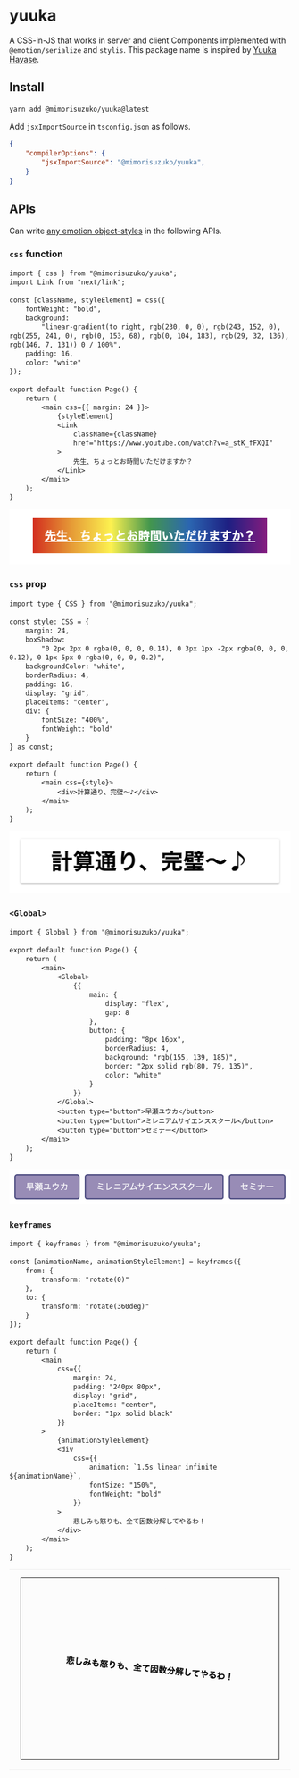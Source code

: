 # yuuka

A CSS-in-JS that works in server and client Components implemented with `@emotion/serialize` and `stylis`. This package name is inspired by [Yuuka Hayase](https://www.youtube.com/watch?v=a_stK_fFXQI).

## Install

```sh
yarn add @mimorisuzuko/yuuka@latest
```

Add `jsxImportSource` in `tsconfig.json` as follows.

```json
{
	"compilerOptions": {
		"jsxImportSource": "@mimorisuzuko/yuuka",
	}
}
```

## APIs

Can write [any emotion object-styles](https://emotion.sh/docs/object-styles) in the following APIs.

### `css` function

```tsx
import { css } from "@mimorisuzuko/yuuka";
import Link from "next/link";

const [className, styleElement] = css({
	fontWeight: "bold",
	background:
		"linear-gradient(to right, rgb(230, 0, 0), rgb(243, 152, 0), rgb(255, 241, 0), rgb(0, 153, 68), rgb(0, 104, 183), rgb(29, 32, 136), rgb(146, 7, 131)) 0 / 100%",
	padding: 16,
	color: "white"
});

export default function Page() {
	return (
		<main css={{ margin: 24 }}>
			{styleElement}
			<Link
				className={className}
				href="https://www.youtube.com/watch?v=a_stK_fFXQI"
			>
				先生、ちょっとお時間いただけますか？
			</Link>
		</main>
	);
}
```

![css function example](./.github/assets/css.png)

### `css` prop

```tsx
import type { CSS } from "@mimorisuzuko/yuuka";

const style: CSS = {
	margin: 24,
	boxShadow:
		"0 2px 2px 0 rgba(0, 0, 0, 0.14), 0 3px 1px -2px rgba(0, 0, 0, 0.12), 0 1px 5px 0 rgba(0, 0, 0, 0.2)",
	backgroundColor: "white",
	borderRadius: 4,
	padding: 16,
	display: "grid",
	placeItems: "center",
	div: {
		fontSize: "400%",
		fontWeight: "bold"
	}
} as const;

export default function Page() {
	return (
		<main css={style}>
			<div>計算通り、完璧〜♪</div>
		</main>
	);
}
```

![css prop example](./.github/assets/css-prop.png)

### `<Global>`

```tsx
import { Global } from "@mimorisuzuko/yuuka";

export default function Page() {
	return (
		<main>
			<Global>
				{{
					main: {
						display: "flex",
						gap: 8
					},
					button: {
						padding: "8px 16px",
						borderRadius: 4,
						background: "rgb(155, 139, 185)",
						border: "2px solid rgb(80, 79, 135)",
						color: "white"
					}
				}}
			</Global>
			<button type="button">早瀬ユウカ</button>
			<button type="button">ミレニアムサイエンススクール</button>
			<button type="button">セミナー</button>
		</main>
	);
}
```

![global example](./.github/assets/global.png)

### `keyframes`

```tsx
import { keyframes } from "@mimorisuzuko/yuuka";

const [animationName, animationStyleElement] = keyframes({
	from: {
		transform: "rotate(0)"
	},
	to: {
		transform: "rotate(360deg)"
	}
});

export default function Page() {
	return (
		<main
			css={{
				margin: 24,
				padding: "240px 80px",
				display: "grid",
				placeItems: "center",
				border: "1px solid black"
			}}
		>
			{animationStyleElement}
			<div
				css={{
					animation: `1.5s linear infinite ${animationName}`,
					fontSize: "150%",
					fontWeight: "bold"
				}}
			>
				悲しみも怒りも、全て因数分解してやるわ！
			</div>
		</main>
	);
}
```

![keyframes example](./.github/assets/keyframes.gif)
